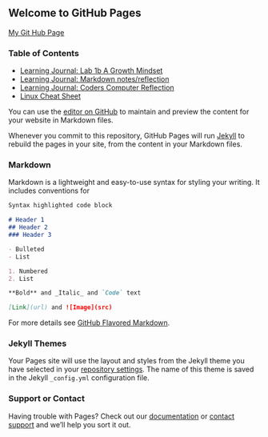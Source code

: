 ## Welcome to GitHub Pages
[My Git Hub Page](https://bproorda.github.io/learning.journal/)

### Table of Contents ###

- [Learning Journal: Lab 1b A Growth Mindset](lab1b.md)
- [Learning Journal: Markdown notes/reflection](ReflectionFeb10Markdown.md)
- [Learning Journal: Coders Computer Reflection](CodersComputer.md)
- [Linux Cheat Sheet](LinuxCheatSheet.md)

You can use the [editor on GitHub](https://github.com/bproorda/learning.journal/edit/master/README.md) to maintain and preview the content for your website in Markdown files.

Whenever you commit to this repository, GitHub Pages will run [Jekyll](https://jekyllrb.com/) to rebuild the pages in your site, from the content in your Markdown files.

### Markdown

Markdown is a lightweight and easy-to-use syntax for styling your writing. It includes conventions for

```markdown
Syntax highlighted code block

# Header 1
## Header 2
### Header 3

- Bulleted
- List

1. Numbered
2. List

**Bold** and _Italic_ and `Code` text

[Link](url) and ![Image](src)
```

For more details see [GitHub Flavored Markdown](https://guides.github.com/features/mastering-markdown/).

### Jekyll Themes

Your Pages site will use the layout and styles from the Jekyll theme you have selected in your [repository settings](https://github.com/bproorda/learning.journal/settings). The name of this theme is saved in the Jekyll `_config.yml` configuration file.

### Support or Contact

Having trouble with Pages? Check out our [documentation](https://help.github.com/categories/github-pages-basics/) or [contact support](https://github.com/contact) and we’ll help you sort it out.
